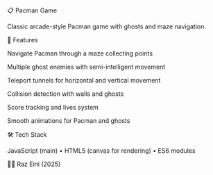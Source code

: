 📋 Pacman Game

Classic arcade-style Pacman game with ghosts and maze navigation.

🚀 Features

Navigate Pacman through a maze collecting points

Multiple ghost enemies with semi-intelligent movement

Teleport tunnels for horizontal and vertical movement

Collision detection with walls and ghosts

Score tracking and lives system

Smooth animations for Pacman and ghosts

🛠️ Tech Stack

JavaScript (main) • HTML5 (canvas for rendering) • ES6 modules

👨‍💻 Raz Eini (2025)
